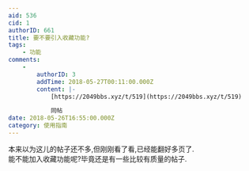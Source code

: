 ```yaml
---
aid: 536
cid: 1
authorID: 661
title: 要不要引入收藏功能?
tags:
    - 功能
comments:
    -
        authorID: 3
        addTime: 2018-05-27T00:11:00.000Z
        content: |-
            [https://2049bbs.xyz/t/519](https://2049bbs.xyz/t/519)

            同帖
date: 2018-05-26T16:55:00.000Z
category: 使用指南
---
```


本来以为这儿的帖子还不多,但刚刚看了看,已经能翻好多页了.  
能不能加入收藏功能呢?毕竟还是有一些比较有质量的帖子.
